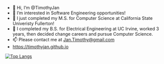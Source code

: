 - 👋 Hi, I’m @TimothyJan
- 👀 I’m interested in Software Engineering opportunities!
- 🌱 I just completed my M.S. for Computer Science at California State Univeristy Fullerton!
- 💞️ I completed my B.S. for Electrical Engineering at UC Irvine, worked 3 years, then decided change careers and pursue Computer Science. 
- 📫 Please contact me at Jan.Timothy@gmail.com
- https://timothyjan.github.io

[![Top Langs](https://github-readme-stats.vercel.app/api/top-langs/?username=TimothyJan&langs_count=10&theme=cobalt&layout=compact)](https://github.com/anuraghazra/github-readme-stats)

<!--
[![GitHub stats](https://github-readme-stats.vercel.app/api?username=TimothyJan&count_private=true&theme=radical&show_icons=true&hide=stars,prs,issues,contribs)](https://github.com/anuraghazra/github-readme-stats)
-->

